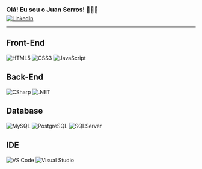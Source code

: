 <div>
    <div>
        <h3 style="margin-bottom: 5px;">Olá! Eu sou o Juan Serros! 👨🏻‍💻</h3>
        <div >
            <a href="https://www.linkedin.com/in/juanserros404/"><img src="https://img.shields.io/badge/LinkedIn-0077B5?style=for-the-badge&logo=linkedin&logoColor=white" alt="LinkedIn"></a>
    </div>
</div>
<hr>

## Front-End
<div style="display: inline-block">
    <img align="center" alt="HTML5" src="https://img.shields.io/badge/HTML5-E34F26?style=for-the-badge&logo=html5&logoColor=white">
    <img align="center" alt="CSS3" src="https://img.shields.io/badge/CSS3-1572B6?style=for-the-badge&logo=css3&logoColor=white">
    <img align="center" alt="JavaScript" src="https://img.shields.io/badge/JavaScript-F7DF1E?style=for-the-badge&logo=javascript&logoColor=black">
</div>

## Back-End
<div style="display: inline-block">
    <img align="center" alt="CSharp" src="https://img.shields.io/badge/C%23-239120?style=for-the-badge&logo=c-sharp&logoColor=white">
    <img align="center" alt=".NET" src="https://img.shields.io/badge/.NET-5C2D91?style=for-the-badge&logo=.net&logoColor=white">
</div>

## Database
<div style="display: inline-block">
    <img align="center" alt="MySQL" src="https://img.shields.io/badge/MySQL-00000F?style=for-the-badge&logo=mysql&logoColor=white">
    <img align="center" alt="PostgreSQL"src="https://img.shields.io/badge/PostgreSQL-316192?style=for-the-badge&logo=postgresql&logoColor=white">
<img align="center" alt="SQLServer"src="https://img.shields.io/badge/Microsoft%20SQL%20Server-CC2927?style=for-the-badge&logo=microsoft%20sql%20server&logoColor=white">
</div>

## IDE
<div style="display: inline-block">
    <img align="center" alt="VS Code" src="https://img.shields.io/badge/VSCode-0078D4?style=for-the-badge&logo=visual%20studio%20code&logoColor=white">
    <img align="center" alt="Visual Studio" src="https://img.shields.io/badge/Visual_Studio-5C2D91?style=for-the-badge&logo=visual%20studio&logoColor=white">
</div>
